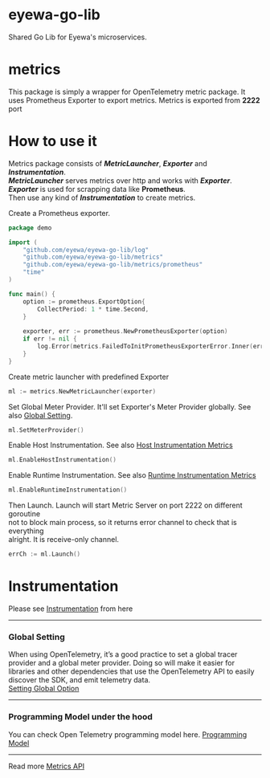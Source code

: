 # eyewa-go-lib
Shared Go Lib for Eyewa's microservices.

# metrics
This package is simply a wrapper for OpenTelemetry metric package. It uses Prometheus
Exporter to export metrics. Metrics is exported from **2222** port

# How to use it
Metrics package consists of **_MetricLauncher_**, **_Exporter_** and **_Instrumentation_**. \
**_MetricLauncher_** serves metrics over http and works with **_Exporter_**. \
**_Exporter_** is used for scrapping data like **Prometheus**. \
Then use any kind of **_Instrumentation_** to create metrics. 

Create a Prometheus exporter.
```go
package demo

import (
	"github.com/eyewa/eyewa-go-lib/log"
	"github.com/eyewa/eyewa-go-lib/metrics"
	"github.com/eyewa/eyewa-go-lib/metrics/prometheus"
	"time"
)

func main() {
	option := prometheus.ExportOption{
		CollectPeriod: 1 * time.Second,
	}
	
	exporter, err := prometheus.NewPrometheusExporter(option)
	if err != nil {
		log.Error(metrics.FailedToInitPrometheusExporterError.Inner(err).Error())
	}
}
```
Create metric launcher with predefined Exporter
```go
ml := metrics.NewMetricLauncher(exporter)
```
Set Global Meter Provider. It'll set Exporter's Meter Provider globally. See also [Global Setting](#global-setting).
```go
ml.SetMeterProvider()
```
Enable Host Instrumentation. See also [Host Instrumentation Metrics](https://pkg.go.dev/go.opentelemetry.io/contrib/instrumentation/host@v0.20.0#pkg-overview) 
```go
ml.EnableHostInstrumentation()
```
Enable Runtime Instrumentation. See also [Runtime Instrumentation Metrics](https://pkg.go.dev/go.opentelemetry.io/contrib/instrumentation/runtime@v0.20.0#pkg-overview)
```go
ml.EnableRuntimeInstrumentation()
```
Then Launch. Launch will start Metric Server on port 2222 on different goroutine \
not to block main process, so it returns error channel to check that is everything \
alright. It is receive-only channel.
```go
errCh := ml.Launch()
```
# Instrumentation
Please see [Instrumentation](INSTRUMENTATION.md) from here

---
### Global Setting

When using OpenTelemetry, it’s a good practice to set a global tracer provider and 
a global meter provider. Doing so will make it easier for libraries and other dependencies 
that use the OpenTelemetry API to easily discover the SDK, and emit telemetry data.\
[Setting Global Option](https://opentelemetry.io/docs/go/getting-started/#setting-global-options)

---
### Programming Model under the hood
You can check Open Telemetry programming model here. [Programming Model](https://github.com/open-telemetry/opentelemetry-specification/blob/main/specification/metrics/README.md#programming-model)

---
Read more [Metrics API](https://github.com/open-telemetry/opentelemetry-specification/blob/main/specification/metrics/api.md)
